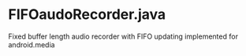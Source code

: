 FIFOaudoRecorder.java
=====================

Fixed buffer length audio recorder with FIFO updating implemented for android.media
